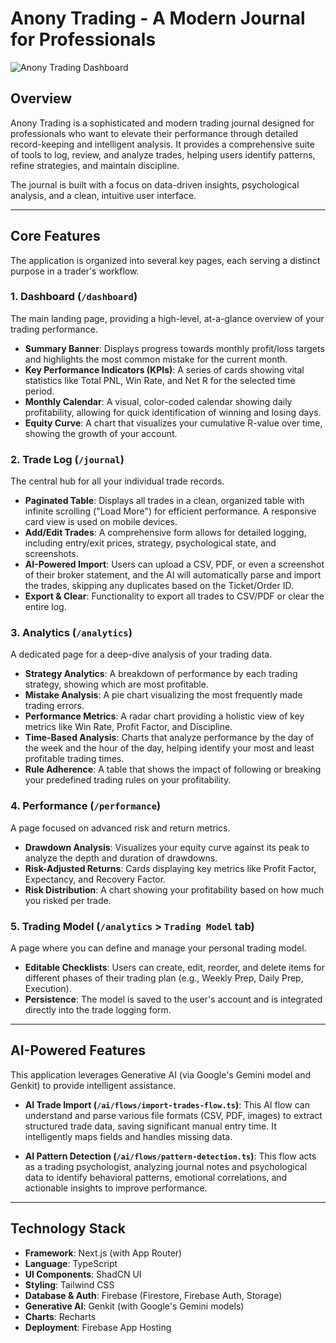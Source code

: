 
# Anony Trading - A Modern Journal for Professionals

![Anony Trading Dashboard](https://firebasestorage.googleapis.com/v0/b/tradevision-journal-pss69.appspot.com/o/readme%2Fanony-trading-screenshot.png?alt=media&token=8679f2ba-20a2-474c-8f4f-6962f3f7ca2b)

## Overview

Anony Trading is a sophisticated and modern trading journal designed for professionals who want to elevate their performance through detailed record-keeping and intelligent analysis. It provides a comprehensive suite of tools to log, review, and analyze trades, helping users identify patterns, refine strategies, and maintain discipline.

The journal is built with a focus on data-driven insights, psychological analysis, and a clean, intuitive user interface.

---

## Core Features

The application is organized into several key pages, each serving a distinct purpose in a trader's workflow.

### 1. Dashboard (`/dashboard`)
The main landing page, providing a high-level, at-a-glance overview of your trading performance.
- **Summary Banner**: Displays progress towards monthly profit/loss targets and highlights the most common mistake for the current month.
- **Key Performance Indicators (KPIs)**: A series of cards showing vital statistics like Total PNL, Win Rate, and Net R for the selected time period.
- **Monthly Calendar**: A visual, color-coded calendar showing daily profitability, allowing for quick identification of winning and losing days.
- **Equity Curve**: A chart that visualizes your cumulative R-value over time, showing the growth of your account.

### 2. Trade Log (`/journal`)
The central hub for all your individual trade records.
- **Paginated Table**: Displays all trades in a clean, organized table with infinite scrolling ("Load More") for efficient performance. A responsive card view is used on mobile devices.
- **Add/Edit Trades**: A comprehensive form allows for detailed logging, including entry/exit prices, strategy, psychological state, and screenshots.
- **AI-Powered Import**: Users can upload a CSV, PDF, or even a screenshot of their broker statement, and the AI will automatically parse and import the trades, skipping any duplicates based on the Ticket/Order ID.
- **Export & Clear**: Functionality to export all trades to CSV/PDF or clear the entire log.

### 3. Analytics (`/analytics`)
A dedicated page for a deep-dive analysis of your trading data.
- **Strategy Analytics**: A breakdown of performance by each trading strategy, showing which are most profitable.
- **Mistake Analysis**: A pie chart visualizing the most frequently made trading errors.
- **Performance Metrics**: A radar chart providing a holistic view of key metrics like Win Rate, Profit Factor, and Discipline.
- **Time-Based Analysis**: Charts that analyze performance by the day of the week and the hour of the day, helping identify your most and least profitable trading times.
- **Rule Adherence**: A table that shows the impact of following or breaking your predefined trading rules on your profitability.

### 4. Performance (`/performance`)
A page focused on advanced risk and return metrics.
- **Drawdown Analysis**: Visualizes your equity curve against its peak to analyze the depth and duration of drawdowns.
- **Risk-Adjusted Returns**: Cards displaying key metrics like Profit Factor, Expectancy, and Recovery Factor.
- **Risk Distribution**: A chart showing your profitability based on how much you risked per trade.

### 5. Trading Model (`/analytics` > `Trading Model` tab)
A page where you can define and manage your personal trading model.
- **Editable Checklists**: Users can create, edit, reorder, and delete items for different phases of their trading plan (e.g., Weekly Prep, Daily Prep, Execution).
- **Persistence**: The model is saved to the user's account and is integrated directly into the trade logging form.

---

## AI-Powered Features

This application leverages Generative AI (via Google's Gemini model and Genkit) to provide intelligent assistance.

- **AI Trade Import (`/ai/flows/import-trades-flow.ts`)**: This AI flow can understand and parse various file formats (CSV, PDF, images) to extract structured trade data, saving significant manual entry time. It intelligently maps fields and handles missing data.

- **AI Pattern Detection (`/ai/flows/pattern-detection.ts`)**: This flow acts as a trading psychologist, analyzing journal notes and psychological data to identify behavioral patterns, emotional correlations, and actionable insights to improve performance.

---

## Technology Stack

- **Framework**: Next.js (with App Router)
- **Language**: TypeScript
- **UI Components**: ShadCN UI
- **Styling**: Tailwind CSS
- **Database & Auth**: Firebase (Firestore, Firebase Auth, Storage)
- **Generative AI**: Genkit (with Google's Gemini models)
- **Charts**: Recharts
- **Deployment**: Firebase App Hosting
